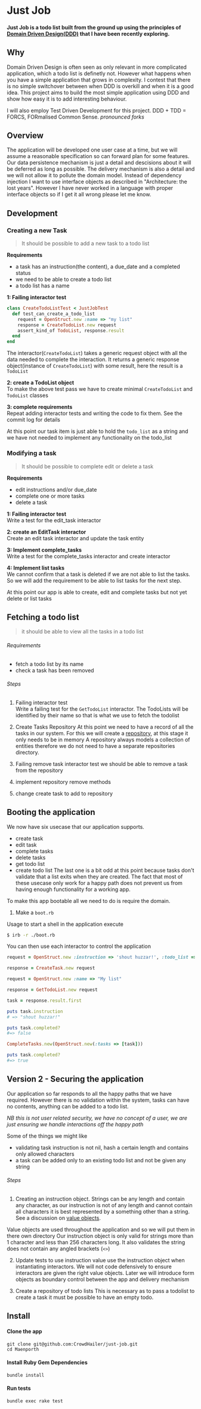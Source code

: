 Just Job
========

#### Just Job is a todo list built from the ground up using the principles of [Domain Driven Design(DDD)](http://insights.workshop14.io/2015/07/14/domain-driven-design-introduction.html) that I have been recently exploring.

## Why
Domain Driven Design is often seen as only relevant in more complicated application, which a todo list is definetly not.
However what happens when you have a simple application that grows in complexity.
I contest that there is no simple switchover between when DDD is overkill and when it is a good idea.
This project aims to build the most simple application using DDD and show how easy it is to add interesting behaviour.

I will also employ Test Driven Development for this project.
DDD + TDD = FORCS, FORmalised Common Sense. *pronounced forks*

## Overview
The application will be developed one user case at a time, but we will assume a reasonable specification so can forward plan for some features.
Our data persistence mechanism is just a detail and descisions about it will be deferred as long as possible.
The delivery mechanism is also a detail and we will not allow it to pollute the domain model.
Instead of dependency injection I want to use interface objects as described in "Architecture: the lost years".
However I have never worked in a language with proper interface objects so if I get it all wrong please let me know.

## Development
### Creating a new Task

> It should be possible to add a new task to a todo list

**Requirements**
- a task has an instruction(the content), a due_date and a completed status
- we need to be able to create a todo list
- a todo list has a name

**1: Failing interactor test**

```rb
class CreateTodoListTest < JustJobTest
  def test_can_create_a_todo_list
    request = OpenStruct.new :name => "my list"
    response = CreateTodoList.new request
    assert_kind_of TodoList, response.result
  end
end
```

The interactor(`CreateTodoList`) takes a generic request object with all the data needed to complete the interaction.
It returns a generic response object(instance of `CreateTodoList`) with some result, here the result is a `TodoList`

**2: create a TodoList object**  
To make the above test pass we have to create minimal `CreateTodoList` and `TodoList` classes

**3: complete requirements**  
Repeat adding interactor tests and writing the code to fix them. See the commit log for details

At this point our task item is just able to hold the `todo_list` as a string and we have not needed to implement any functionality on the todo_list

### Modifying a task

> It should be possible to complete edit or delete a task

**Requirements**  
- edit instructions and/or due_date
- complete one or more tasks
- delete a task

**1: Failing interactor test**  
Write a test for the edit_task interactor

**2: create an EditTask interactor**  
Create an edit task interactor and update the task entity

**3: Implement complete_tasks**  
Write a test for the complete_tasks interactor and create interactor

**4: Implement list tasks**  
We cannot confirm that a task is deleted if we are not able to list the tasks.
So we will add the requirement to be able to list tasks for the next step.

At this point our app is able to create, edit and complete tasks but not yet delete or list tasks

## Fetching a todo list
> it should be able to view all the tasks in a todo list

###### Requirements
- fetch a todo list by its name
- check a task has been removed

###### Steps
1. Failing interactor test  
Write a failing test for the `GetTodoList` interactor.
The TodoLists will be identified by their name so that is what we use to fetch the todolist

2. Create Tasks Repository
At this point we need to have a record of all the tasks in our system.
For this we will create a [repository](http://insights.workshop14.io/2015/08/09/untangle-your-domain-model-from-the-database.html), at this stage it only needs to be in memory
A repository always models a collection of entities therefore we do not need to have a separate repositories directory.

3. Failing remove task interactor test
we should be able to remove a task from the repository

4. implement repository remove methods

5. change create task to add to repository

## Booting the application
We now have six usecase that our application supports.
- create task
- edit task
- complete tasks
- delete tasks
- get todo list
- create todo list
The last one is a bit odd at this point because tasks don't validate that a list exits when they are created.
The fact that most of these usecase only work for a happy path does not prevent us from having enough functionality for a working app.

To make this app bootable all we need to do is require the domain.

1. Make a `boot.rb`

Usage to start a shell in the application execute
```sh
$ irb -r ./boot.rb
```

You can then use each interactor to control the application
```rb
request = OpenStruct.new :instruction => 'shout huzzar!', :todo_list => 'my list'

response = CreateTask.new request

request = OpenStruct.new :name => "My list"

response = GetTodoList.new request

task = response.result.first

puts task.instruction
# => "shout huzzar!"

puts task.completed?
#=> false

CompleteTasks.new(OpenStruct.new(:tasks => [task]))

puts task.completed?
#=> true

```

## Version 2 - Securing the application
Our application so far responds to all the happy paths that we have required.
However there is no validation within the system, tasks can have no contents, anything can be added to a todo list.

*NB this is not user related security, we have no concept of a user, we are just ensuring we handle interactions off the happy path*

Some of the things we might like
- validating task instruction is not nil, hash a certain length and contains only allowed characters
- a task can be added only to an existing todo list and not be given any string

###### Steps
1. Creating an instruction object.
Strings can be any length and contain any character, as our instruction is not of any length and cannot contain all characters it is best represented by a something other than a string.
See a discussion on [value objects](http://insights.workshop14.io/2015/07/15/value-objects-in-ruby.html).

Value objects are used throughout the application and so we will put them in there own directory
Our instruction object is only valid for strings more than 1 character and less than 256 characters long.
It also validates the string does not contain any angled brackets (`<>`)

2. Update tests to use instruction value
use the instruction object when instantiating interactors.
We will not code defensively to ensure interactors are given the right value objects.
Later we will introduce form objects as boundary control between the app and delivery mechanism

3. Create a repository of todo lists
This is necessary as to pass a todolist to create a task it must be possible to have an empty todo.


## Install

#### Clone the app

```
git clone git@github.com:CrowdHailer/just-job.git
cd Maenporth
```

#### Install Ruby Gem Dependencies

```
bundle install
```

#### Run tests

```
bundle exec rake test
```
